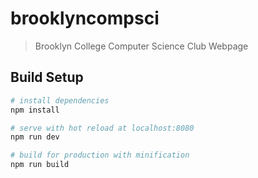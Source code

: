 # brooklyncompsci

> Brooklyn College Computer Science Club Webpage

## Build Setup

```bash
# install dependencies
npm install

# serve with hot reload at localhost:8080
npm run dev

# build for production with minification
npm run build
```
